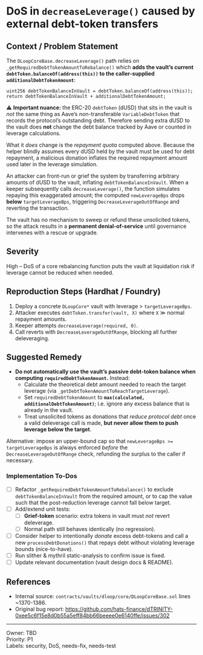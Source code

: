 # DoS in `decreaseLeverage()` caused by external debt-token transfers

## Context / Problem Statement

The `DLoopCoreBase.decreaseLeverage()` path relies on
`_getRequiredDebtTokenAmountToRebalance()` which **adds the vault’s current
`debtToken.balanceOf(address(this))` to the caller-supplied
`additionalDebtTokenAmount`**:

```solidity
uint256 debtTokenBalanceInVault = debtToken.balanceOf(address(this));
return debtTokenBalanceInVault + additionalDebtTokenAmount;
```

⚠️  **Important nuance:** the ERC-20 `debtToken` (dUSD) that sits in the
vault is *not* the same thing as Aave’s non-transferable
`VariableDebtToken` that records the protocol’s outstanding debt.  Therefore
sending extra dUSD to the vault does **not** change the debt balance tracked
by Aave or counted in leverage calculations.

What it *does* change is the *repayment quota* computed above.  Because the
helper blindly assumes every dUSD held by the vault must be used for debt
repayment, a malicious donation inflates the required repayment amount used
later in the leverage simulation.

An attacker can front-run or grief the system by transferring arbitrary
amounts of dUSD to the vault, inflating `debtTokenBalanceInVault`.  When a
keeper subsequently calls `decreaseLeverage()`, the function simulates
repaying this exaggerated amount; the computed `newLeverageBps` drops **below**
`targetLeverageBps`, triggering `DecreaseLeverageOutOfRange` and reverting the
transaction.

The vault has no mechanism to sweep or refund these unsolicited tokens, so the
attack results in a **permanent denial-of-service** until governance
intervenes with a rescue or upgrade.

## Severity
High – DoS of a core rebalancing function puts the vault at liquidation risk
if leverage cannot be reduced when needed.

## Reproduction Steps (Hardhat / Foundry)
1. Deploy a concrete `DLoopCore*` vault with leverage > `targetLeverageBps`.
2. Attacker executes `debtToken.transfer(vault, X)` where `X` ≫ normal
   repayment amounts.
3. Keeper attempts `decreaseLeverage(required, 0)`.
4. Call reverts with `DecreaseLeverageOutOfRange`, blocking all further
   deleveraging.

## Suggested Remedy
* **Do not automatically use the vault’s passive debt-token balance when
  computing `requiredDebtTokenAmount`.**  Instead:
  * Calculate the theoretical debt amount needed to reach the target leverage
    (via `_getDebtTokenAmountToReachTargetLeverage`).
  * Set `requiredDebtTokenAmount` to **`max(calculated, additionalDebtTokenAmount)`**;
    i.e. ignore any excess balance that is already in the vault.
  * Treat unsolicited tokens as donations that *reduce protocol debt* once a
    valid deleverage call is made, **but never allow them to push leverage
    below the target**.

Alternative: impose an upper-bound cap so that
`newLeverageBps >= targetLeverageBps` is always enforced *before* the
`DecreaseLeverageOutOfRange` check, refunding the surplus to the caller if
necessary.

### Implementation To-Dos
- [ ] Refactor `_getRequiredDebtTokenAmountToRebalance()` to exclude
      `debtTokenBalanceInVault` from the required amount, or to cap the value
      such that the post-reduction leverage cannot fall below target.
- [ ] Add/extend unit tests:
  - [ ] **Grief-token** scenario: extra tokens in vault must *not* revert
        deleverage.
  - [ ] Normal path still behaves identically (no regression).
- [ ] Consider helper to intentionally *donate* excess debt-tokens and call a
      new `processDebtDonations()` that repays debt without violating
      leverage bounds (nice-to-have).
- [ ] Run slither & mythril static-analysis to confirm issue is fixed.
- [ ] Update relevant documentation (vault design docs & README).

## References
* Internal source: `contracts/vaults/dloop/core/DLoopCoreBase.sol` lines
  ~1370-1386.
* Original bug report: <https://github.com/hats-finance/dTRINITY-0xee5c6f15e8d0b55a5eff84bb66beeee0e6140ffe/issues/302>

---
Owner: TBD  
Priority: P1  
Labels: security, DoS, needs-fix, needs-test 